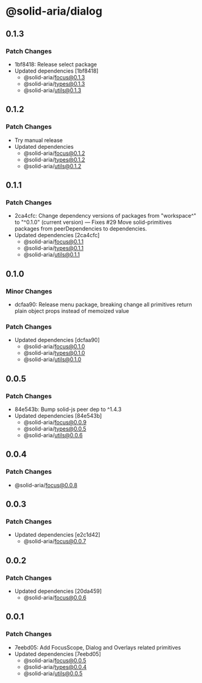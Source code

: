 # @solid-aria/dialog

## 0.1.3

### Patch Changes

- 1bf8418: Release select package
- Updated dependencies [1bf8418]
  - @solid-aria/focus@0.1.3
  - @solid-aria/types@0.1.3
  - @solid-aria/utils@0.1.3

## 0.1.2

### Patch Changes

- Try manual release
- Updated dependencies
  - @solid-aria/focus@0.1.2
  - @solid-aria/types@0.1.2
  - @solid-aria/utils@0.1.2

## 0.1.1

### Patch Changes

- 2ca4cfc: Change dependency versions of packages from "workspace^" to "^0.1.0" (current version) — Fixes #29
  Move solid-primitives packages from peerDependencies to dependencies.
- Updated dependencies [2ca4cfc]
  - @solid-aria/focus@0.1.1
  - @solid-aria/types@0.1.1
  - @solid-aria/utils@0.1.1

## 0.1.0

### Minor Changes

- dcfaa90: Release menu package, breaking change all primitives return plain object props instead of memoized value

### Patch Changes

- Updated dependencies [dcfaa90]
  - @solid-aria/focus@0.1.0
  - @solid-aria/types@0.1.0
  - @solid-aria/utils@0.1.0

## 0.0.5

### Patch Changes

- 84e543b: Bump solid-js peer dep to ^1.4.3
- Updated dependencies [84e543b]
  - @solid-aria/focus@0.0.9
  - @solid-aria/types@0.0.5
  - @solid-aria/utils@0.0.6

## 0.0.4

### Patch Changes

- @solid-aria/focus@0.0.8

## 0.0.3

### Patch Changes

- Updated dependencies [e2c1d42]
  - @solid-aria/focus@0.0.7

## 0.0.2

### Patch Changes

- Updated dependencies [20da459]
  - @solid-aria/focus@0.0.6

## 0.0.1

### Patch Changes

- 7eebd05: Add FocusScope, Dialog and Overlays related primitives
- Updated dependencies [7eebd05]
  - @solid-aria/focus@0.0.5
  - @solid-aria/types@0.0.4
  - @solid-aria/utils@0.0.5
